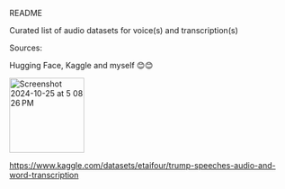 README

Curated list of audio datasets for voice(s) and transcription(s)

Sources: 

Hugging Face, Kaggle and myself 😊😊

<img width="133" alt="Screenshot 2024-10-25 at 5 08 26 PM" src="https://github.com/user-attachments/assets/23cbac42-f9cc-402f-bc6c-b8cbe5f2c996">

https://www.kaggle.com/datasets/etaifour/trump-speeches-audio-and-word-transcription
